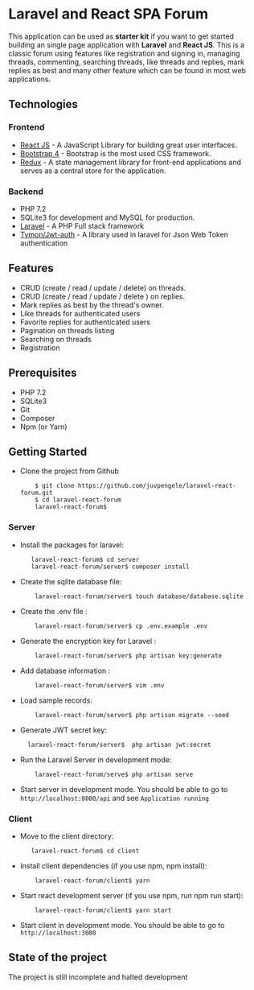 # Laravel and React SPA Forum

This application can be used as **starter kit** if you want to get started building an single page application with **Laravel** 
and **React JS**. 
This is a classic forum using features like registration and signing in,  managing threads, commenting, searching threads, like threads and replies, mark replies as best and many other feature which can be found in most web applications.

## Technologies

### Frontend

* [React JS](https://fr.reactjs.org) - A JavaScript Library for building great user interfaces.
* [Bootstrap 4](https://getbootstrap.com) - Bootstrap is the most used CSS framework.
* [Redux](https://redux.js.org) - A state management library for front-end applications and serves as a central
store for the application.

### Backend

* PHP 7.2
* SQLite3 for development and MySQL for production.
* [Laravel](http://www.laravel.com) - A PHP Full stack framework
* [Tymon/Jwt-auth](https://jwt-auth.readthedocs.io/en/develop/) - A library used in laravel for Json Web Token authentication

## Features

* CRUD (create / read / update / delete) on threads.
* CRUD (create / read / update / delete ) on replies.
* Mark replies as best by the thread's owner.
* Like threads for authenticated users
* Favorite replies for authenticated users
* Pagination on threads listing
* Searching on threads
* Registration

## Prerequisites

* PHP 7.2
* SQLite3
* Git
* Composer
* Npm (or Yarn)

## Getting Started

* Clone the project from Github

          $ git clone https://github.com/juvpengele/laravel-react-forum.git
          $ cd laravel-react-forum
          laravel-react-forum$
          
### Server


* Install the packages for laravel:

         laravel-react-forum$ cd server
         laravel-react-forum/server$ composer install

* Create the sqlite database file:

          laravel-react-forum/server$ touch database/database.sqlite
          
* Create the .env file :

          laravel-react-forum/server$ cp .env.example .env
        
* Generate the encryption key for Laravel :

          laravel-react-forum/server$ php artisan key:generate
        
* Add database information :

          laravel-react-forum/server$ vim .env  

* Load sample records:

          laravel-react-forum/server$ php artisan migrate --seed
          
          
* Generate JWT secret key:

        laravel-react-forum/server$  php artisan jwt:secret
        


* Run the Laravel Server in development mode:

          laravel-react-forum/serve$ php artisan serve



* Start server in development mode. You should be able to go to `http://localhost:8000/api` and see `Application running`

          
### Client


* Move to the client directory:

         laravel-react-forum$ cd client
          
* Install client dependencies (if you use npm, npm install):

          laravel-react-forum/client$ yarn
        
* Start react development server (if you use npm, run npm run start):

          laravel-react-forum/client$ yarn start
      

* Start client in development mode. You should be able to go to `http://localhost:3000`



## State of the project

 The project is still incomplete and halted development

